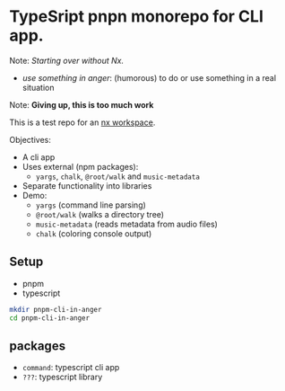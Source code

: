 # TypeSript pnpn monorepo for CLI app.

Note: *Starting over without Nx.*

- *use something in anger*: (humorous) to do or use something in a real situation

Note: **Giving up, this is too much work**

This is a test repo for an [nx workspace](https://nx.dev/).

Objectives:

- A cli app
- Uses external (npm packages):
  - `yargs`, `chalk`, `@root/walk` and `music-metadata`
- Separate functionality into libraries
- Demo:
  - `yargs` (command line parsing)
  - `@root/walk` (walks a directory tree)
  - `music-metadata` (reads metadata from audio files)
  - `chalk` (coloring console output)

## Setup

- pnpm
- typescript

```bash
mkdir pnpm-cli-in-anger
cd pnpm-cli-in-anger
```

## packages

- `command`: typescript cli app
- `???`: typescript library
